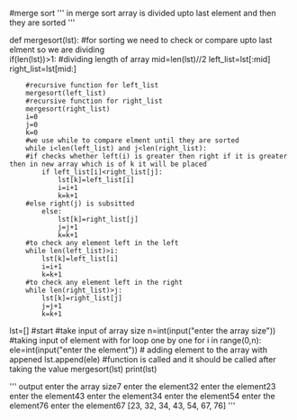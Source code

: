 #merge sort
'''
in merge sort array is divided upto last element and then they are sorted
'''



def mergesort(lst):
    #for sorting we need to check or compare upto last elment so we are dividing   
    if(len(lst))>1:
        #dividing length of array
        mid=len(lst)//2
        left_list=lst[:mid]
        right_list=lst[mid:]

        #recursive function for left_list
        mergesort(left_list)
        #recursive function for right_list
        mergesort(right_list)
        i=0
        j=0
        k=0
        #we use while to compare elment until they are sorted 
        while i<len(left_list) and j<len(right_list):
        #if checks whether left(i) is greater then right if it is greater then in new array which is of k it will be placed
            if left_list[i]<right_list[j]:
                lst[k]=left_list[i]
                i=i+1
                k=k+1
        #else right(j) is subsitted
            else:
                lst[k]=right_list[j]
                j=j+1
                k=k+1
        #to check any element left in the left
        while len(left_list)>i:
            lst[k]=left_list[i]
            i=i+1
            k=k+1
        #to check any element left in the right
        while len(right_list)>j:
            lst[k]=right_list[j]
            j=j+1
            k=k+1


             
                
            
lst=[]
#start 
#take input of array size
n=int(input("enter the array size"))
#taking input of element with for loop one by one
for i in range(0,n):
    ele=int(input("enter the element"))
    # adding element to the array with appened 
    lst.append(ele)
#function is called and it should be called after taking the value
mergesort(lst)
print(lst)



'''
output
enter the array size7
enter the element32
enter the element23
enter the element43
enter the element34
enter the element54
enter the element76
enter the element67
[23, 32, 34, 43, 54, 67, 76]
'''


